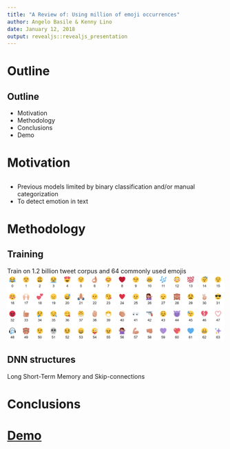```yaml
---
title: "A Review of: Using million of emoji occurrences"
author: Angelo Basile & Kenny Lino
date: January 12, 2018
output: revealjs::revealjs_presentation
---
```


# Outline

## Outline 

- Motivation
- Methodology
- Conclusions
- Demo

# Motivation

##

- Previous models limited by binary classification and/or manual categorization
- To detect emotion in text

# Methodology

## Training

Train on 1.2 billion tweet corpus and 64 commonly used emojis
![Image of the 64 Emojis](./emoji_overview.png)

## DNN structures

Long Short-Term Memory and Skip-connections


##

# Conclusions

# [Demo](https://deepmoji.mit.edu/)
